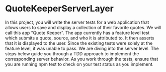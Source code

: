 # QuoteKeeperServerLayer
In this project, you will write the server tests for a web application that allows users to save and display a collection of their favorite quotes. We will call this app “Quote Keeper”.  The app currently has a feature level test which submits a quote, source, and who it is attributed to. It then asserts that it is displayed to the user.  Since the existing tests were solely at the feature level, it was unable to pass. We are diving into the server level. The steps below guide you through a TDD approach to implement the corresponding server behavior.  As you work through the tests, ensure that you are running npm test to check on your test status as you implement.
